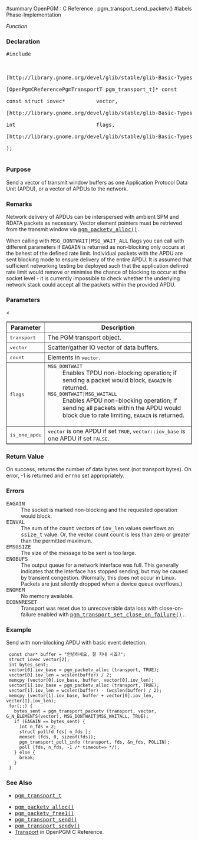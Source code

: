﻿#summary OpenPGM : C Reference : pgm\_transport\_send\_packetv()
#labels Phase-Implementation

_Function_
### Declaration ###
<pre>
#include <pgm/pgm.h><br>
<br>
[http://library.gnome.org/devel/glib/stable/glib-Basic-Types.html#gssize gssize] *pgm_transport_send_packetv* (<br>
[OpenPgmCReferencePgmTransportT pgm_transport_t]* const       transport,<br>
const struct iovec*          vector,<br>
[http://library.gnome.org/devel/glib/stable/glib-Basic-Types.html#guint guint]                        count,<br>
int                          flags,<br>
[http://library.gnome.org/devel/glib/stable/glib-Basic-Types.html#gboolean gboolean]                     is_one_apdu<br>
);<br>
</pre>

### Purpose ###
Send a vector of transmit window buffers as one Application Protocol Data Unit (APDU), or a vector of APDUs to the network.

### Remarks ###
Network delivery of APDUs can be interspersed with ambient SPM and RDATA packets as necessary.  Vector element pointers must be retrieved from the transmit window via <tt><a href='OpenPgmCReferencePgmPacketvAlloc.md'>pgm_packetv_alloc()</a>.</tt>

When calling with <tt>MSG_DONTWAIT|MSG_WAIT_ALL</tt> flags you can call with different parameters if <tt>EAGAIN</tt> is returned as non-blocking only occurs at the behest of the defined rate limit.  Individual packets with the APDU are sent blocking mode to ensure delivery of the entire APDU.  It is assumed that sufficient networking testing be deployed such that the application defined rate limit would remove or minimise the chance of blocking to occur at the socket level - it is currently impossible to check whether the underlying network stack could accept all the packets within the provided APDU.

### Parameters ###

<table cellpadding='5' border='1' cellspacing='0'>
<tr>
<th>Parameter</th>
<th>Description</th>
</tr>
<tr>
<td><tt>transport</tt></td>
<td>The PGM transport object.</td>
</tr><tr>
<td><tt>vector</tt></td>
<td>Scatter/gather IO vector of data buffers.</td>
</tr><tr>
<td><tt>count</tt></td>
<td>Elements in <tt>vector</tt>.</td>
</tr><tr>
<<td><tt>flags</tt></td>
<td>
<dl><dt><tt>MSG_DONTWAIT</tt></dt><dd>Enables TPDU non-blocking operation; if sending a packet would block, <tt>EAGAIN</tt> is returned.<br>
</dd><dt><tt>MSG_DONTWAIT|MSG_WAITALL</tt></dt><dd>Enables APDU non-blocking operation; if sending all packets within the APDU would block due to rate limiting, <tt>EAGAIN</tt> is returned.</dd></dl></td>
</tr><tr>
<td><tt>is_one_apdu</tt></td>
<td><tt>vector</tt> is one APDU if set <tt>TRUE</tt>, <tt>vector::iov_base</tt> is one APDU if set <tt>FALSE</tt>.</td>
</tr>
</table>


### Return Value ###
On success, returns the number of data bytes sent (not transport bytes).  On error, -1 is returned and <tt>errno</tt> set appropriately.

### Errors ###
<dl><dt><tt>EAGAIN</tt></dt><dd>The socket is marked non-blocking and the requested operation would block.<br>
</dd><dt><tt>EINVAL</tt></dt><dd>The sum of the <tt>count</tt> vectors of <tt>iov_len</tt> values overflows an <tt>ssize_t</tt> value. Or, the vector count count is less than zero or greater  than  the  permitted maximum.<br>
</dd><dt><tt>EMSGSIZE</tt></dt><dd>The size of the message to be sent is too large.<br>
</dd><dt><tt>ENOBUFS</tt></dt><dd>The  output queue for a network interface was full.  This generally indicates that the interface has stopped sending, but may be caused by transient congestion.  (Normally, this does not occur in Linux. Packets are just silently dropped when a device queue overflows.)<br>
</dd><dt><tt>ENOMEM</tt></dt><dd>No memory available.<br>
</dd><dt><tt>ECONNRESET</tt></dt><dd>Transport was reset due to unrecoverable data loss with close-on-failure enabled with <tt><a href='OpenPgmCReferencePgmTransportSetCloseOnFailure.md'>pgm_transport_set_close_on_failure()</a>.</tt>.<br>
</dd></dl>

### Example ###
Send with non-blocking APDU with basic event detection.

```
 const char* buffer = "안녕하세요, 잘 지내 시죠?";
 struct iovec vector[2];
 int bytes_sent;
 vector[0].iov_base = pgm_packetv_alloc (transport, TRUE);
 vector[0].iov_len = wcslen(buffer) / 2;
 memcpy (vector[0].iov_base, buffer, vector[0].iov_len);
 vector[1].iov_base = pgm_packetv_alloc (transport, TRUE);
 vector[1].iov_len = wcslen(buffer) - (wcslen(buffer) / 2);
 memcpy (vector[1].iov_base, buffer + vector[0].iov_len, vector[1].iov_len);
 for(;;) {
   bytes_sent = pgm_transport_packetv (transport, vector, G_N_ELEMENTS(vector), MSG_DONTWAIT|MSG_WAITALL, TRUE);
   if (EAGAIN == bytes_sent) {
     int n_fds = 2;
     struct pollfd fds[ n_fds ];
     memset (fds, 0, sizeof(fds));
     pgm_transport_poll_info (transport, fds, &n_fds, POLLIN);
     poll (fds, n_fds, -1 /* timeout=∞ */);
   } else {
     break;
   }
 }
```

### See Also ###
  * <tt><a href='OpenPgmCReferencePgmTransportT.md'>pgm_transport_t</a></tt><br>
<ul><li><tt><a href='OpenPgmCReferencePgmPacketvAlloc.md'>pgm_packetv_alloc()</a></tt><br>
</li><li><tt><a href='OpenPgmCReferencePgmPacketvFree1.md'>pgm_packetv_free1()</a></tt><br>
</li><li><tt><a href='OpenPgmCReferencePgmTransportSend.md'>pgm_transport_send()</a></tt><br>
</li><li><tt><a href='OpenPgmCReferencePgmTransportSendv.md'>pgm_transport_sendv()</a></tt><br>
</li><li><a href='OpenPgmCReferenceTransport.md'>Transport</a> in OpenPGM C Reference.